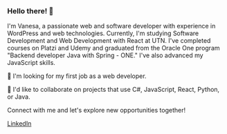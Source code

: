 ### Hello there! 👋

I'm Vanesa, a passionate web and software developer with experience in WordPress and web technologies. Currently, I'm studying Software Development and Web Development with React at UTN. I've completed courses on Platzi and Udemy and graduated from the Oracle One program "Backend developer Java with Spring - ONE." I've also advanced my JavaScript skills.

💼 I'm looking for my first job as a web developer.

🚀 I'd like to collaborate on projects that use C#, JavaScript, React, Python, or Java.

Connect with me and let's explore new opportunities together!

[LinkedIn](https://www.linkedin.com/in/soria-vanesa-webdesign/)



<!---
VaneSDev/VaneSDev is a ✨ special ✨ repository because its `README.md` (this file) appears on your GitHub profile.
You can click the Preview link to take a look at your changes.
--->

